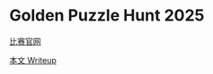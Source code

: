 # Golden Puzzle Hunt 2025

[比赛官网](https://goldenph.art/)

[本文 Writeup](https://blog.lost-msth.cn/2025/7/29/golden-puzzle-hunt-2025-writeup.html)
